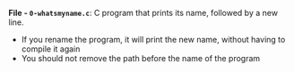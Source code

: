 **File - `0-whatsmyname.c`**: C program that prints its name, followed by a new line.

-   If you rename the program, it will print the new name, without having to compile it again
-   You should not remove the path before the name of the program
